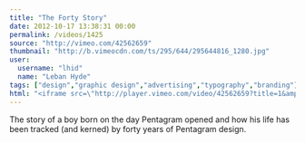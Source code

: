 ```yaml
---
title: "The Forty Story"
date: 2012-10-17 13:38:31 00:00
permalink: /videos/1425
source: "http://vimeo.com/42562659"
thumbnail: "http://b.vimeocdn.com/ts/295/644/295644816_1280.jpg"
user:
  username: "lhid"
  name: "Leban Hyde"
tags: ["design","graphic design","advertising","typography","branding"]
html: "<iframe src=\"http://player.vimeo.com/video/42562659?title=1&amp;byline=1&amp;portrait=1\" width=\"1280\" height=\"608\" frameborder=\"0\" webkitAllowFullScreen mozallowfullscreen allowFullScreen></iframe>"
---
```


The story of a boy born on the day Pentagram opened and how his life has been tracked (and kerned) by forty years of Pentagram design.